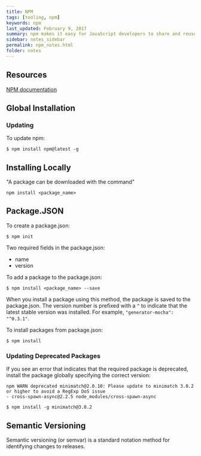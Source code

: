 ```yaml
---
title: NPM 
tags: [tooling, npm]
keywords: npm 
last_updated: February 9, 2017
summary: npm makes it easy for JavaScript developers to share and reuse code, and it makes it easy to update the code that you're sharing. 
sidebar: notes_sidebar
permalink: npm_notes.html
folder: notes 
---
```


## Resources
[NPM documentation](https://docs.npmjs.com/)

## Global Installation

### Updating

To update npm:

~~~
$ npm install npm@latest -g
~~~

## Installing Locally

"A package can be downloaded with the command"

~~~
npm install <package_name>
~~~

## Package.JSON

To create a package.json:

~~~
$ npm init
~~~

Two required fields in the package.json:

- name
- version

To add a package to the package.json:

~~~
$ npm install <package_name> --save
~~~

When you install a package using this method, the package is saved to the package.json. The version number is prefixed with a `^` to indicate that the latest stable version was installed. For example, `"generator-mocha": "^0.3.1"`.

To install packages from package.json:

~~~
$ npm install
~~~

### Updating Deprecated Packages

If you see an error that indicates that the required package is deprecated, install the package globally specifying the correct version:

~~~
npm WARN deprecated minimatch@2.0.10: Please update to minimatch 3.0.2 or higher to avoid a RegExp DoS issue
- cross-spawn-async@2.2.5 node_modules/cross-spawn-async

$ npm install -g minimatch@3.0.2
~~~

## Semantic Versioning

Semantic versioning (or semvar) is a standard notation method for identifying changes to releases.
